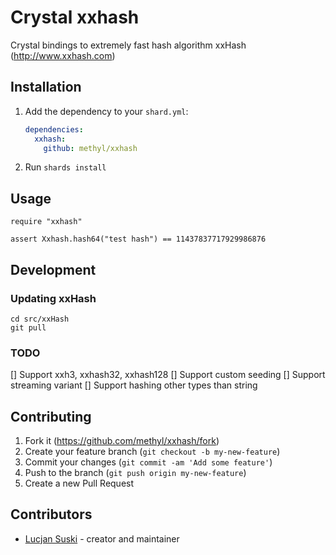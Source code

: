 # Crystal xxhash

Crystal bindings to extremely fast hash algorithm xxHash (http://www.xxhash.com)

## Installation

1. Add the dependency to your `shard.yml`:

   ```yaml
   dependencies:
     xxhash:
       github: methyl/xxhash
   ```

2. Run `shards install`

## Usage

```crystal
require "xxhash"

assert Xxhash.hash64("test hash") == 11437837717929986876
```

## Development

### Updating xxHash

```
cd src/xxHash
git pull
```

### TODO

[] Support xxh3, xxhash32, xxhash128
[] Support custom seeding
[] Support streaming variant
[] Support hashing other types than string

## Contributing

1. Fork it (<https://github.com/methyl/xxhash/fork>)
2. Create your feature branch (`git checkout -b my-new-feature`)
3. Commit your changes (`git commit -am 'Add some feature'`)
4. Push to the branch (`git push origin my-new-feature`)
5. Create a new Pull Request

## Contributors

- [Lucjan Suski](https://github.com/methyl) - creator and maintainer
